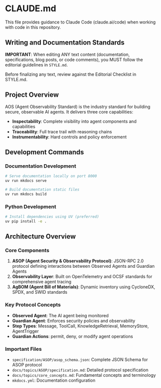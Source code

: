 # CLAUDE.md

This file provides guidance to Claude Code (claude.ai/code) when working with code in this repository.

## Writing and Documentation Standards

**IMPORTANT**: When editing ANY text content (documentation, specifications, blog posts, or code comments), you MUST follow the editorial guidelines in `STYLE.md`.

Before finalizing any text, review against the Editorial Checklist in STYLE.md.

## Project Overview

AOS (Agent Observability Standard) is the industry standard for building secure, observable AI agents. It delivers three core capabilities:
- **Inspectability**: Complete visibility into agent components and capabilities
- **Traceability**: Full trace trail with reasoning chains
- **Instrumentability**: Hard controls and policy enforcement

## Development Commands

### Documentation Development
```bash
# Serve documentation locally on port 8000
uv run mkdocs serve

# Build documentation static files
uv run mkdocs build
```

### Python Development
```bash
# Install dependencies using UV (preferred)
uv pip install -e .
```

## Architecture Overview

### Core Components
1. **ASOP (Agent Security & Observability Protocol)**: JSON-RPC 2.0 protocol defining interactions between Observed Agents and Guardian Agents
2. **Observability Layer**: Built on OpenTelemetry and OCSF standards for comprehensive agent tracing
3. **AgBOM (Agent Bill of Materials)**: Dynamic inventory using CycloneDX, SPDX, and SWID standards

### Key Protocol Concepts
- **Observed Agent**: The AI agent being monitored
- **Guardian Agent**: Enforces security policies and observability
- **Step Types**: Message, ToolCall, KnowledgeRetrieval, MemoryStore, AgentTrigger
- **Guardian Actions**: permit, deny, or modify agent operations

### Important Files
- `specification/ASOP/asop_schema.json`: Complete JSON Schema for ASOP protocol
- `docs/topics/ASOP/specification.md`: Detailed protocol specification
- `docs/topics/core_concepts.md`: Fundamental concepts and terminology
- `mkdocs.yml`: Documentation configuration